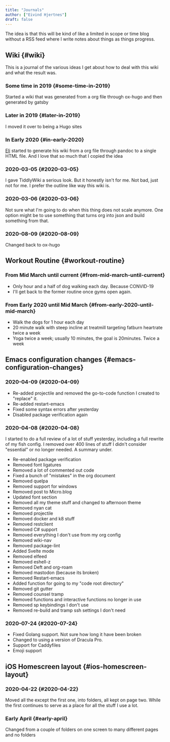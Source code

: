 ```yaml
---
title: "Journals"
author: ["Eivind Hjertnes"]
draft: false
---
```


The idea is that this will be kind of like a limited in scope or time blog without a RSS feed where I write notes about things as things progress.


## Wiki {#wiki}

This is a journal of the various ideas I get about how to deal with this wiki and what the result was.


### Some time in 2019 {#some-time-in-2019}

Started a wiki that was generated from a org file through ox-hugo and then generated by gatsby


### Later in 2019 {#later-in-2019}

I moved it over to being a Hugo sites


### In Early 2020 {#in-early-2020}

[Eli](https://wiki.eli.li) started to generate his wiki from a org file through pandoc to a single HTML file. And I love that so much that I copied the idea


### 2020-03-05 {#2020-03-05}

I gave TiddlyWiki a serious look. But it honestly isn't for me. Not bad, just not for me. I prefer the outline like way this wiki is.


### 2020-03-06 {#2020-03-06}

Not sure what I'm going to do when this thing does not scale anymore. One option might be to use something that turns org into json and build something from that.


### 2020-08-09 {#2020-08-09}

Changed back to ox-hugo


## Workout Routine {#workout-routine}


### From Mid March until current {#from-mid-march-until-current}

-   Only hour and a half of dog walking each day. Because CONVID-19
-   I'll get back to the former routine once gyms open again.


### From Early 2020 until Mid March {#from-early-2020-until-mid-march}

-   Walk the dogs for 1 hour each day
-   20 minute walk with steep incline at treatmill targeting fatburn heartrate twice a week
-   Yoga twice a week; usually 10 minutes, the goal is 20minutes. Twice a week


## Emacs configuration changes {#emacs-configuration-changes}


### 2020-04-09 {#2020-04-09}

-   Re-added projectile and removed the go-to-code function I created to "replace" it.
-   Re-added restart-emacs
-   Fixed some syntax errors after yesterday
-   Disabled package verification again


### 2020-04-08 {#2020-04-08}

I started to do a full review of a lot of stuff yesterday, including a full rewrite of my fish config. I removed over 400 lines of stuff I didn't consider "essential" or no longer needed. A summary under.

-   Re-enabled package verification
-   Removed font ligatures
-   Removed a lot of commented out code
-   Fixed a bunch of "mistakes" in the org document
-   Removed quelpa
-   Removed support for windows
-   Removed post to Micro.blog
-   Updated font section
-   Removed all my theme stuff and changed to afternoon theme
-   Removed nyan cat
-   Removed projectile
-   Removed docker and k8 stuff
-   Removed restclient
-   Removed C# support
-   Removed everything I don't use from my org config
-   Removed wiki-nav
-   Removed package-lint
-   Added Svelte mode
-   Removed elfeed
-   Removed eshell-z
-   Removed Deft and org-roam
-   Removed mastodon (because its broken)
-   Removed Restart-emacs
-   Added function for going to my "code root directory"
-   Removed git gutter
-   Removed counsel tramp
-   Removed functions and interactive functions no longer in use
-   Removed sp keybindings I don't use
-   Removed re-build and tramp ssh settings I don't need


### 2020-07-24 {#2020-07-24}

-   Fixed Golang support. Not sure how long it have been broken
-   Changed to using a version of Dracula Pro.
-   Support for Caddyfiles
-   Emoji support


## iOS Homescreen layout {#ios-homescreen-layout}


### 2020-04-22 {#2020-04-22}

Moved all the except the first one, into folders, all kept on page two. While the first continues to serve as a place for all the stuff I use a lot.


### Early April {#early-april}

Changed from a couple of folders on one screen to many different pages and no folders
